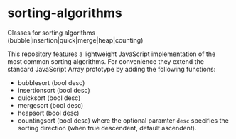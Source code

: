 # sorting-algorithms
Classes for sorting algorithms (bubble|insertion|quick|merge|heap|counting)

This repository features a lightweight JavaScript implementation of the most common sorting algorithms. For convenience they extend the standard JavaScript Array prototype by adding the following functions:

- bubblesort (bool desc)
- insertionsort (bool desc)
- quicksort (bool desc)
- mergesort (bool desc)
- heapsort (bool desc)
- countingsort (bool desc)
where the optional paramter `desc` specifies the sorting direction (when true descendent, default ascendent).